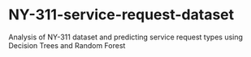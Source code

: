 # NY-311-service-request-dataset


Analysis of NY-311 dataset and predicting service request types using Decision Trees and Random Forest
